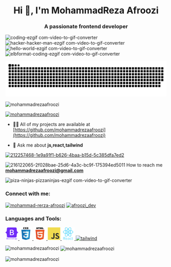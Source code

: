 <h1 align="center">Hi 👋, I'm MohammadReza Afroozi</h1>
<h3 align="center">A passionate frontend developer</h3>


![coding-ezgif com-video-to-gif-converter](https://github.com/user-attachments/assets/4dd3862c-a2e5-454d-81c8-ca3ea1ff8e81) 
![hacker-hacker-man-ezgif com-video-to-gif-converter](https://github.com/user-attachments/assets/dca4545f-6c31-4555-a6fc-4a2862dab831)
![hello-world-ezgif com-video-to-gif-converter](https://github.com/user-attachments/assets/f218d9f7-6867-4792-b032-1644a2ee5a7f)
![elbformat-coding-ezgif com-video-to-gif-converter](https://github.com/user-attachments/assets/e6c12744-96bc-4098-91df-8377be991683)


![snake gif](https://github.com/mohammadrezaafroozi/mohammadrezaafroozi/blob/output/github-snake-dark.svg)




<p align="left"> <img src="https://komarev.com/ghpvc/?username=mohammadrezaafroozi&label=Profile%20views&color=0e75b6&style=flat" alt="mohammadrezaafroozi" /> </p>

<p align="left"> <a href="https://github.com/ryo-ma/github-profile-trophy"><img src="https://github-profile-trophy.vercel.app/?username=mohammadrezaafroozi" alt="mohammadrezaafroozi" /></a> </p>

- 👨‍💻 All of my projects are available at [https://github.com/mohammadrezaafroozi](https://github.com/mohammadrezaafroozi)

- 💬 Ask me about **js,react,tailwind** <br>

 

<a href="https://www.linkedin.com/in/afroozidev?utm_source=share&utm_campaign=share_via&utm_content=profile&utm_medium=android_app" target="blank"> ![212257468-1e9a91f1-b626-4baa-b15d-5c385dfa7ed2](https://github.com/user-attachments/assets/1ffaae18-d964-46ca-ad2e-ac18fc428b53)</a>

  ![216122065-2f028bae-25d6-4a3c-bc9f-175394ed5011](https://github.com/user-attachments/assets/ba5d1395-20bd-40c2-88aa-6d004714d787)
  How to reach me **mohammadrezaafroozi@gmail.com**
 
 
![piza-ninjas-pizzaninjas-ezgif com-video-to-gif-converter](https://github.com/user-attachments/assets/9fdbe42f-38c8-4abf-a00d-38cba0f61c33)

<h3 align="left">Connect with me:</h3>  
<p align="left">
<a href="https://www.linkedin.com/in/afroozidev?utm_source=share&utm_campaign=share_via&utm_content=profile&utm_medium=android_app" target="blank"><img align="center" src="https://raw.githubusercontent.com/rahuldkjain/github-profile-readme-generator/master/src/images/icons/Social/linked-in-alt.svg" alt="mohammad-rerza-afroozi" height="30" width="40" /></a>
<a href="https://instagram.com/afroozi_dev" target="blank"><img align="center" src="https://raw.githubusercontent.com/rahuldkjain/github-profile-readme-generator/master/src/images/icons/Social/instagram.svg" alt="afroozi_dev" height="30" width="40" /></a>
</p>

<h3 align="left">Languages and Tools:</h3>
<p align="left"> <a href="https://getbootstrap.com" target="_blank" rel="noreferrer"> <img src="https://raw.githubusercontent.com/devicons/devicon/master/icons/bootstrap/bootstrap-plain-wordmark.svg" alt="bootstrap" width="40" height="40"/> </a> <a href="https://www.w3schools.com/css/" target="_blank" rel="noreferrer"> <img src="https://raw.githubusercontent.com/devicons/devicon/master/icons/css3/css3-original-wordmark.svg" alt="css3" width="40" height="40"/> </a> <a href="https://www.w3.org/html/" target="_blank" rel="noreferrer"> <img src="https://raw.githubusercontent.com/devicons/devicon/master/icons/html5/html5-original-wordmark.svg" alt="html5" width="40" height="40"/> </a> <a href="https://developer.mozilla.org/en-US/docs/Web/JavaScript" target="_blank" rel="noreferrer"> <img src="https://raw.githubusercontent.com/devicons/devicon/master/icons/javascript/javascript-original.svg" alt="javascript" width="40" height="40"/> </a> <a href="https://reactjs.org/" target="_blank" rel="noreferrer"> <img src="https://raw.githubusercontent.com/devicons/devicon/master/icons/react/react-original-wordmark.svg" alt="react" width="40" height="40"/> </a> <a href="https://tailwindcss.com/" target="_blank" rel="noreferrer"> <img src="https://www.vectorlogo.zone/logos/tailwindcss/tailwindcss-icon.svg" alt="tailwind" width="40" height="40"/> </a> </p>



<p><img align="left" src="https://github-readme-stats.vercel.app/api/top-langs?username=mohammadrezaafroozi&show_icons=true&locale=en&layout=compact" alt="mohammadrezaafroozi" /></p>

<p>&nbsp;<img align="center" src="https://github-readme-stats.vercel.app/api?username=mohammadrezaafroozi&show_icons=true&locale=en" alt="mohammadrezaafroozi" /></p>

<p><img align="center" src="https://github-readme-streak-stats.herokuapp.com/?user=mohammadrezaafroozi&" alt="mohammadrezaafroozi" /></p>




